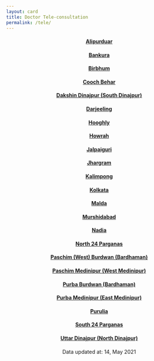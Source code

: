 ```yaml
---
layout: card
title: Doctor Tele-consultation
permalink: /tele/
---
```

<div align="center">
<a href="{{ "/tele/Alipurduar" | relative_url}}" ><div class="card"><h4><b>Alipurduar</b></h4></div></a>
<a href="{{ "/tele/Bankura" | relative_url}}" ><div class="card"><h4><b>Bankura</b></h4></div></a>
<a href="{{ "/tele/Birbhum" | relative_url}}" ><div class="card"><h4><b>Birbhum</b></h4></div></a>
<a href="{{ "/tele/Cooch-Behar" | relative_url}}" ><div class="card"><h4><b>Cooch Behar</b></h4></div></a>
<a href="{{ "/tele/Dakshin-Dinajpur-South-Dinajpur" | relative_url}}" ><div class="card"><h4><b>Dakshin Dinajpur (South Dinajpur)</b></h4></div></a>
<a href="{{ "/tele/Darjeeling" | relative_url}}" ><div class="card"><h4><b>Darjeeling</b></h4></div></a>
<a href="{{ "/tele/Hooghly" | relative_url}}" ><div class="card"><h4><b>Hooghly</b></h4></div></a>
<a href="{{ "/tele/Howrah" | relative_url}}" ><div class="card"><h4><b>Howrah</b></h4></div></a>
<a href="{{ "/tele/Jalpaiguri" | relative_url}}" ><div class="card"><h4><b>Jalpaiguri</b></h4></div></a>
<a href="{{ "/tele/Jhargram" | relative_url}}" ><div class="card"><h4><b>Jhargram</b></h4></div></a>
<a href="{{ "/tele/Kalimpong" | relative_url}}" ><div class="card"><h4><b>Kalimpong</b></h4></div></a>
<a href="{{ "/tele/Kolkata" | relative_url}}" ><div class="card"><h4><b>Kolkata</b></h4></div></a>
<a href="{{ "/tele/Malda" | relative_url}}" ><div class="card"><h4><b>Malda</b></h4></div></a>
<a href="{{ "/tele/Murshidabad" | relative_url}}" ><div class="card"><h4><b>Murshidabad</b></h4></div></a>
<a href="{{ "/tele/Nadia" | relative_url}}" ><div class="card"><h4><b>Nadia</b></h4></div></a>
<a href="{{ "/tele/North-24-Parganas" | relative_url}}" ><div class="card"><h4><b>North 24 Parganas</b></h4></div></a>
<a href="{{ "/tele/Paschim-West-Burdwan-Bardhaman" | relative_url}}" ><div class="card"><h4><b>Paschim (West) Burdwan (Bardhaman)</b></h4></div></a>
<a href="{{ "/tele/Paschim-Medinipur-West-Medinipur" | relative_url}}" ><div class="card"><h4><b>Paschim Medinipur (West Medinipur)</b></h4></div></a>
<a href="{{ "/tele/Purba-Burdwan-Bardhaman" | relative_url}}" ><div class="card"><h4><b>Purba Burdwan (Bardhaman)</b></h4></div></a>
<a href="{{ "/tele/Purba-Medinipur-East-Medinipur" | relative_url}}" ><div class="card"><h4><b>Purba Medinipur (East Medinipur)</b></h4></div></a>
<a href="{{ "/tele/Purulia" | relative_url}}" ><div class="card"><h4><b>Purulia</b></h4></div></a>
<a href="{{ "/tele/South-24-Parganas" | relative_url}}" ><div class="card"><h4><b>South 24 Parganas</b></h4></div></a>
<a href="{{ "/tele/Uttar-Dinajpur-North-Dinajpur" | relative_url}}" ><div class="card"><h4><b>Uttar Dinajpur (North Dinajpur)</b></h4></div></a>
<div style="margin-top: 20px; text-align: left; border: none;">

</div>
<div class="text_foot"> Data updated at: 14, May 2021 </div></div>